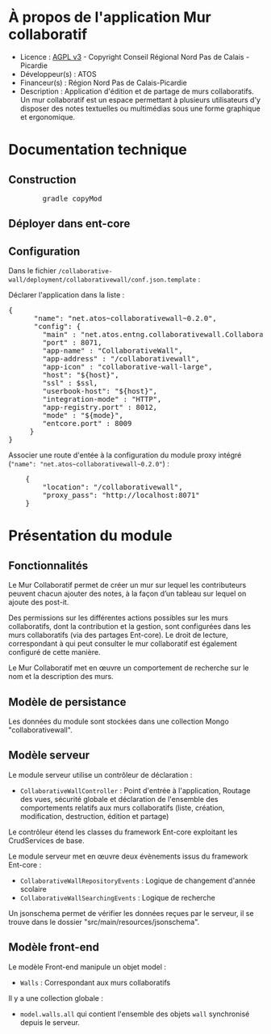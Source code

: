 # À propos de l'application Mur collaboratif

* Licence : [AGPL v3](http://www.gnu.org/licenses/agpl.txt) - Copyright Conseil Régional Nord Pas de Calais - Picardie
* Développeur(s) : ATOS
* Financeur(s) : Région Nord Pas de Calais-Picardie
* Description : Application d'édition et de  partage de murs collaboratifs. Un mur collaboratif est un espace permettant à plusieurs utilisateurs d'y disposer des notes textuelles ou multimédias sous une forme graphique et ergonomique.

# Documentation technique

## Construction

<pre>
		gradle copyMod
</pre>

## Déployer dans ent-core


## Configuration

Dans le fichier `/collaborative-wall/deployment/collaborativewall/conf.json.template` :


Déclarer l'application dans la liste :
<pre>
{
      "name": "net.atos~collaborativewall~0.2.0",
      "config": {
        "main" : "net.atos.entng.collaborativewall.CollaborativeWall",
        "port" : 8071,
        "app-name" : "CollaborativeWall",
        "app-address" : "/collaborativewall",
        "app-icon" : "collaborative-wall-large",
        "host": "${host}",
        "ssl" : $ssl,
        "userbook-host": "${host}",
        "integration-mode" : "HTTP",
        "app-registry.port" : 8012,
        "mode" : "${mode}",
        "entcore.port" : 8009
     }
}
</pre>

Associer une route d'entée à la configuration du module proxy intégré (`"name": "net.atos~collaborativewall~0.2.0"`) :
<pre>
	{
		"location": "/collaborativewall",
		"proxy_pass": "http://localhost:8071"
	}
</pre>

# Présentation du module

## Fonctionnalités

Le Mur Collaboratif permet de créer un mur sur lequel les contributeurs peuvent chacun ajouter des notes, à la façon d’un tableau sur lequel on ajoute des post-it.

Des permissions sur les différentes actions possibles sur les murs collaboratifs, dont la contribution et la gestion, sont configurées dans les murs collaboratifs (via des partages Ent-core).
Le droit de lecture, correspondant à qui peut consulter le mur collaboratif est également configuré de cette manière.

Le Mur Collaboratif met en œuvre un comportement de recherche sur le nom et la description des murs.

## Modèle de persistance

Les données du module sont stockées dans une collection Mongo "collaborativewall".

## Modèle serveur

Le module serveur utilise un contrôleur de déclaration :

* `CollaborativeWallController` : Point d'entrée à l'application, Routage des vues, sécurité globale et déclaration de l'ensemble des comportements relatifs aux murs collaboratifs (liste, création, modification, destruction, édition et partage)

Le contrôleur étend les classes du framework Ent-core exploitant les CrudServices de base.

Le module serveur met en œuvre deux évènements issus du framework Ent-core :

* `CollaborativeWallRepositoryEvents` : Logique de changement d'année scolaire
* `CollaborativeWallSearchingEvents` : Logique de recherche

Un jsonschema permet de vérifier les données reçues par le serveur, il se trouve dans le dossier "src/main/resources/jsonschema".

## Modèle front-end

Le modèle Front-end manipule un objet model :

* `Walls` : Correspondant aux murs collaboratifs

Il y a une collection globale :

* `model.walls.all` qui contient l'ensemble des objets `wall` synchronisé depuis le serveur.
